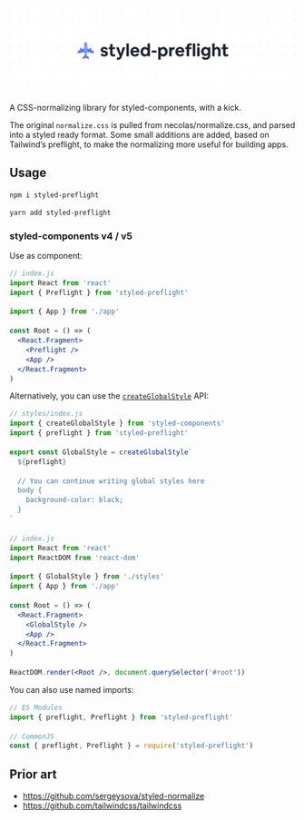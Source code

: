 ![](/docs/banner.png)

A CSS-normalizing library for styled-components, with a kick.

The original `normalize.css` is pulled from necolas/normalize.css, and parsed into a styled ready format. Some small additions are added, based on Tailwind’s preflight, to make the normalizing more useful for building apps.

## Usage

```sh
npm i styled-preflight
```

```sh
yarn add styled-preflight
```

### styled-components v4 / v5

Use as component:

```jsx
// index.js
import React from 'react'
import { Preflight } from 'styled-preflight'

import { App } from './app'

const Root = () => (
  <React.Fragment>
    <Preflight />
    <App />
  </React.Fragment>
)
```

Alternatively, you can use the [`createGlobalStyle`](https://styled-components.com/docs/api#createglobalstyle) API:

```jsx
// styles/index.js
import { createGlobalStyle } from 'styled-components'
import { preflight } from 'styled-preflight'

export const GlobalStyle = createGlobalStyle`
  ${preflight}

  // You can continue writing global styles here
  body {
    background-color: black;
  }
`

// index.js
import React from 'react'
import ReactDOM from 'react-dom'

import { GlobalStyle } from './styles'
import { App } from './app'

const Root = () => (
  <React.Fragment>
    <GlobalStyle />
    <App />
  </React.Fragment>
)

ReactDOM.render(<Root />, document.querySelector('#root'))
```

You can also use named imports:

```jsx
// ES Modules
import { preflight, Preflight } from 'styled-preflight'

// CommonJS
const { preflight, Preflight } = require('styled-preflight')
````

## Prior art

- https://github.com/sergeysova/styled-normalize
- https://github.com/tailwindcss/tailwindcss
